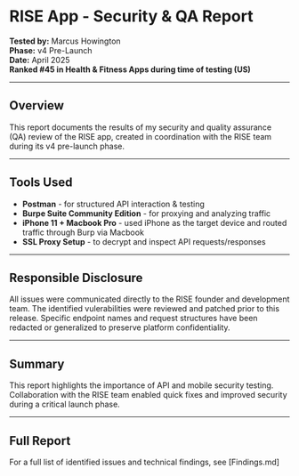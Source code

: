 # RISE App - Security & QA Report

**Tested by:** Marcus Howington  
**Phase:** v4 Pre-Launch  
**Date:** April 2025  
**Ranked #45 in Health & Fitness Apps during time of testing (US)**  

___  
## Overview  
This report documents the results of my security and quality assurance (QA) review of the RISE app, created in coordination with the RISE team during its v4 pre-launch phase.  
___  
## Tools Used  
- **Postman** - for structured API interaction & testing
- **Burpe Suite Community Edition** - for proxying and analyzing traffic
- **iPhone 11 + Macbook Pro** - used iPhone as the target device and routed traffic through Burp via Macbook
- **SSL Proxy Setup** - to decrypt and inspect API requests/responses

___
## Responsible Disclosure  
All issues were communicated directly to the RISE founder and development team. The identified vulerabilities were reviewed and patched prior to this release. Specific endpoint names and request structures have been redacted or generalized to preserve platform confidentiality.  
___
## Summary  
This report highlights the importance of API and mobile security testing. Collaboration with the RISE team enabled quick fixes and improved security during a critical launch phase.  
___
##  Full Report  
For a full list of identified issues and technical findings, see [Findings.md]
